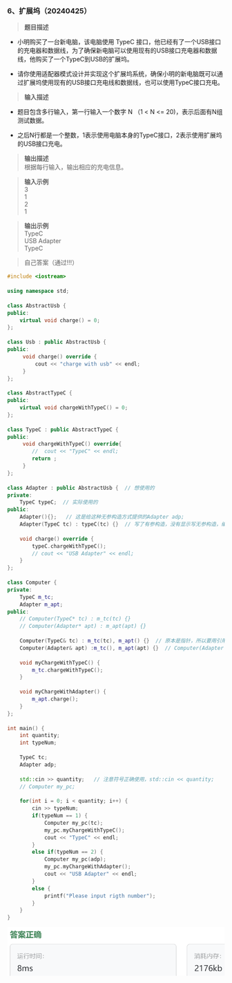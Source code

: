### 6、扩展坞（20240425）
>**题目描述**  
- 小明购买了一台新电脑，该电脑使用 TypeC 接口，他已经有了一个USB接口的充电器和数据线，为了确保新电脑可以使用现有的USB接口充电器和数据线，他购买了一个TypeC到USB的扩展坞。

- 请你使用适配器模式设计并实现这个扩展坞系统，确保小明的新电脑既可以通过扩展坞使用现有的USB接口充电线和数据线，也可以使用TypeC接口充电。 

>**输入描述**  
- 题目包含多行输入，第一行输入一个数字 N （1 < N <= 20)，表示后面有N组测试数据。 

- 之后N行都是一个整数，1表示使用电脑本身的TypeC接口，2表示使用扩展坞的USB接口充电。

>**输出描述**  
根据每行输入，输出相应的充电信息。

>**输入示例**  
3  
1  
2   
1  
  
>**输出示例**  
TypeC  
USB Adapter  
TypeC  
  
>自己答案（通过!!!）
```C++
#include <iostream>

using namespace std;

class AbstractUsb {
public:
    virtual void charge() = 0;
};

class Usb : public AbstractUsb {
public:
     void charge() override {
         cout << "charge with usb" << endl;
     }
};

class AbstractTypeC {
public:
    virtual void chargeWithTypeC() = 0;
};

class TypeC : public AbstractTypeC {
public:
     void chargeWithTypeC() override{
        //  cout << "TypeC" << endl;
        return ;
     }
};

class Adapter : public AbstractUsb {  // 想使用的
private:
    TypeC typeC;  // 实际使用的
public:
    Adapter(){};   // 这是给这种无参构造方式提供的Adapter adp;
    Adapter(TypeC tc) : typeC(tc) {}  // 写了有参构造，没有显示写无参构造，编译器不提供无参构造，于是不能使用Adapter adp这种方式构造对象。
    
    void charge() override {
        typeC.chargeWithTypeC();
        // cout << "USB Adapter" << endl;
    }
};

class Computer {
private:
    TypeC m_tc;
    Adapter m_apt;
public:
    // Computer(TypeC* tc) : m_tc(tc) {}
    // Computer(Adapter* apt) : m_apt(apt) {}
    
    Computer(TypeC& tc) : m_tc(tc), m_apt() {}  // 原本是指针，所以要用引用？
    Computer(Adapter& apt) :m_tc(), m_apt(apt) {}  // Computer(Adapter apt) :m_tc(nullptr), m_apt(apt) {}
    
    void myChargeWithTypeC() {
        m_tc.chargeWithTypeC();
    }
    
    void myChargeWithAdapter() {
        m_apt.charge();
    }
};

int main() {
    int quantity;
    int typeNum;
    
    TypeC tc;  
    Adapter adp;
    
    std::cin >> quantity;   // 注意符号正确使用，std::cin << quantity;
    // Computer my_pc;
    
    for(int i = 0; i < quantity; i++) {
        cin >> typeNum;
        if(typeNum == 1) {
            Computer my_pc(tc);
            my_pc.myChargeWithTypeC();
            cout << "TypeC" << endl;
        }
        else if(typeNum == 2) {
            Computer my_pc(adp);
            my_pc.myChargeWithAdapter();
            cout << "USB Adapter" << endl;
        }
        else {
            printf("Please input rigth number");
        }
    }
}

```
![alt text](image.png)

